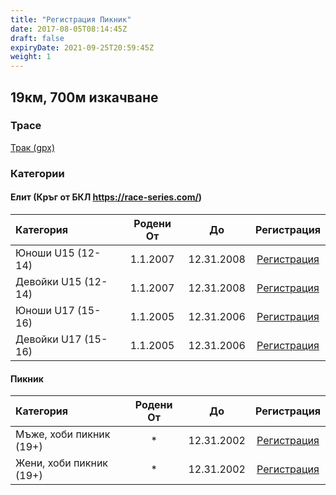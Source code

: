 ```yaml
---
title: "Регистрация Пикник"
date: 2017-08-05T08:14:45Z
draft: false
expiryDate: 2021-09-25T20:59:45Z
weight: 1
---
```


## 19км, 700м изкачване
### Трасе
[Трак (gpx)](https://drive.google.com/file/d/1mtRZ3nVulS3SvMtFwTIgwJzj0ww0W7Sr/view?usp=sharing)


### Категории
#### Елит (Кръг от БКЛ https://race-series.com/)
Категория         | Родени От |      До   | Регистрация
:-----------------|:---------:|:---------:|:-----------:
 Юноши U15 (12-14)   | 1.1.2007  | 12.31.2008| [Регистрация](https://forms.gle/smN5Y3T3Qd7m2TYCA)
 Девойки U15 (12-14) | 1.1.2007  | 12.31.2008| [Регистрация](https://forms.gle/smN5Y3T3Qd7m2TYCA)
 Юноши U17 (15-16)   | 1.1.2005  | 12.31.2006| [Регистрация](https://forms.gle/smN5Y3T3Qd7m2TYCA)
 Девойки U17 (15-16) | 1.1.2005  | 12.31.2006| [Регистрация](https://forms.gle/smN5Y3T3Qd7m2TYCA)
#### Пикник
Категория         | Родени От |      До   | Регистрация
:-----------------|:---------:|:---------:|:-----------:
 Мъже, хоби пикник (19+)  |     *     | 12.31.2002| [Регистрация](https://forms.gle/smN5Y3T3Qd7m2TYCA)
 Жени, хоби пикник  (19+) |     *     | 12.31.2002| [Регистрация](https://forms.gle/smN5Y3T3Qd7m2TYCA)
